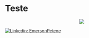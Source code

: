<h1>Teste</h1>
<p align="center">
    <img src="https://skillicons.dev/icons?i=html,css,js,react,nodejs,git" />
</p>

[![Linkedin: EmersonPetene](https://img.shields.io/badge/-EmersonPetene-blue?style=flat-square&logo=Linkedin&logoColor=white&link=https://www.linkedin.com/in/emersonpetene/)](https://www.linkedin.com/in/emersonpetene/)
